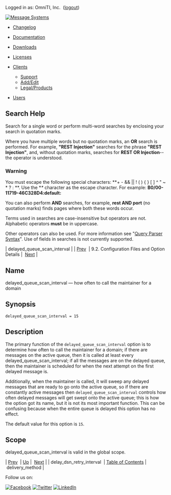 Logged in as: OmniTI, Inc.  ([logout](https://support.messagesystems.com/logout.php))

[![Message Systems](https://support.messagesystems.com/images/ms-white205.png)](https://support.messagesystems.com/start.php) 

*   [Changelog](https://support.messagesystems.com/start.php?show=changelog)
*   [Documentation](https://support.messagesystems.com/docs/)
*   [Downloads](https://support.messagesystems.com/start.php)

*   [Licenses](https://support.messagesystems.com/license_summary.php)
*   <a href="">Clients</a>
    *   [Support](https://support.messagesystems.com/cs.php)
    *   [Add/Edit](https://support.messagesystems.com/edit_client.php)
    *   [Legal/Products](https://support.messagesystems.com/edit_products.php)
*   [Users](https://support.messagesystems.com/edit_customer.php)

## Search Help

Search for a single word or perform multi-word searches by enclosing your search in quotation marks.

Where you have multiple words but no quotation marks, an **OR** search is performed. For example, **"REST Injection"** searches for the phrase **"REST Injection"**, and, without quotation marks, searches for **REST OR Injection**--the operator is understood.

### Warning

You must escape the following special characters: **+ - && || ! ( ) { } [ ] ^ " ~ * ? : \**. Use the **\** character as the escape character. For example: **B0/00-11719-46C328D4\:default\:**

You can also perform **AND** searches, for example, **rest AND port** (no quotation marks) finds pages where both these words occur.

Terms used in searches are case-insensitive but operators are not. Alphabetic operators **must** be in uppercase.

Other operators can also be used. For more information see "[Query Parser Syntax](https://lucene.apache.org/core/old_versioned_docs/versions/3_0_0/queryparsersyntax.html)". Use of fields in searches is not currently supported.

| delayed_queue_scan_interval |
| [Prev](conf.ref.delay_dsn_retry_interval.php)  | 9.2. Configuration Files and Option Details |  [Next](conf.ref.delivery_method.php) |

<a name="conf.ref.delayed_queue_scan_interval"></a>
## Name

delayed_queue_scan_interval — how often to call the maintainer for a domain

## Synopsis

`delayed_queue_scan_interval = 15`

<a name="idp4871264"></a>
## Description

The primary function of the `delayed_queue_scan_interval` option is to determine how often to call the maintainer for a domain; if there are messages on the active queue, then it is called at least every delayed_queue_scan_interval; if all the messages are on the delayed queue, then the maintainer is scheduled for when the next attempt on the first delayed message is.

Additionally, when the maintainer is called, it will sweep any delayed messages that are ready to go onto the active queue, so if there are constantly active messages then `delayed_queue_scan_interval` controls how often delayed messages will get swept onto the active queue; this is how the option got its name, but it is not its most important function. This can be confusing because when the entire queue is delayed this option has no effect.

The default value for this option is `15`.

<a name="idp4875872"></a>
## Scope

delayed_queue_scan_interval is valid in the global scope.

| [Prev](conf.ref.delay_dsn_retry_interval.php)  | [Up](conf.ref.files.php) |  [Next](conf.ref.delivery_method.php) |
| delay_dsn_retry_interval  | [Table of Contents](index.php) |  delivery_method |

Follow us on:

[![Facebook](https://support.messagesystems.com/images/icon-facebook.png)](http://www.facebook.com/messagesystems) [![Twitter](https://support.messagesystems.com/images/icon-twitter.png)](http://twitter.com/#!/MessageSystems) [![LinkedIn](https://support.messagesystems.com/images/icon-linkedin.png)](http://www.linkedin.com/company/message-systems)